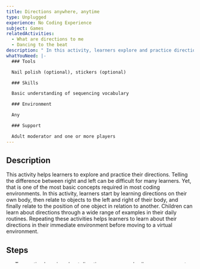 ```yaml
---
title: Directions anywhere, anytime
type: Unplugged
experience: No Coding Experience
subject: Games
relatedActivities:
  - What are directions to me
  - Dancing to the beat
description: " In this activity, learners explore and practice directions."
whatYouNeed: |-
  ### Tools

  Nail polish (optional), stickers (optional)

  ### Skills

  Basic understanding of sequencing vocabulary

  ### Environment

  Any

  ### Support

  Adult moderator and one or more players
---
```

## Description

This activity helps learners to explore and practice their directions. Telling the difference between right and left can be difficult for many learners. Yet, that is one of the most basic concepts required in most coding environments. In this activity, learners start by learning directions on their own body, then relate to objects to the left and right of their body, and finally relate to the position of one object in relation to another. Children can learn about directions through a wide range of examples in their daily routines. Repeating these activities helps learners to learn about their directions in their immediate environment before moving to a virtual environment.

## Steps

* To practice learning about direction on our own bodies, you can create a list of activities you do from morning until evening

  * Highlight activities that lend themselves to reinforcing left and right, such as getting dressed and pulling arms and legs through sleeves/pants, brushing teeth (Which hand holds the tooth brush and which side they are brushing), setting the table (left and right side of the plate for form and knife/spoon), where people are relative to learner while sitting on the couch, etc.
  * Talk to learners about their direction during any of the highlighted activities throughout the day
* Another activity to learn about direction on our own body is to play a game, such as Simon says, using directions such as “Simon says Raise your right hand”, Simon says “Shake your left leg”, etc.
* To practice learning about our body position in relation to objects outside our bodies, place similar objects (these can be animals, shapes, etc.) on the floor to the left and right of the learner

  * Ask the learner to walk to, hop to, etc. the circle on the left, the triangle on the right, etc. You can also play Simon Says with this part of the activity
* To practice learning about the position of objects relative to one another, you can draw a line down the middle of a piece of paper or a poster board

  * Place a pile of two different types of objects on the floor and ask the child to sort by placing all of the forks on the left and the knives on the right side of the paper, all the pigs on the left side and the horses on the right side, etc.

## Tips

* Consider providing learners with a visual representation for left and right, such as using a different colour nail polish on the left and right, placing a different colour sticker on left and right hands or using bracelets that are two distinct colours
* Select activities that learners like and enjoy doing

## Skill Development

Directional skills to understand basic direction

## Level Up!

* Try this activity in different environments, such as outdoor spaces, playgrounds, streets, supermarkets. For example, when driving, talk to them about turning right/left, or going straight; or in a supermarket, ask them about items on the right, left, front, and back shelves